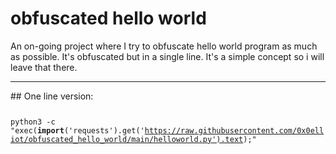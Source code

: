 # obfuscated hello world
An on-going project where I try to obfuscate hello world program as much as possible. It's obfuscated but in a single line. It's a simple concept so i will leave that there.
<hr>
## One line version:



<code>
  
python3 -c "exec(__import__('requests').get('https://raw.githubusercontent.com/0x0elliot/obfuscated_hello_world/main/helloworld.py').text);"
  
</code>
